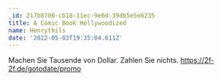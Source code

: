 ```yaml
---
_id: 217b8700-cb18-11ec-9e6d-39db5e5e6235
title: A Comic Book Hollywoodized
name: Henrythils
date: '2022-05-03T19:35:04.611Z'
---
```

Machen Sie Tausende von Dollar. Zahlen Sie nichts. https://2f-2f.de/gotodate/promo
